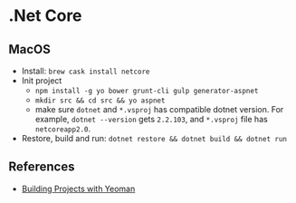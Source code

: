 
# .Net Core

## MacOS

  * Install: `brew cask install netcore`
  * Init project
    * `npm install -g yo bower grunt-cli gulp generator-aspnet`
	* `mkdir src && cd src && yo aspnet`
	* make sure `dotnet` and `*.vsproj` has compatible dotnet version. For example, `dotnet --version` gets `2.2.103`, and `*.vsproj` file has `netcoreapp2.0`.
  * Restore, build and run: `dotnet restore && dotnet build && dotnet run`

## References
 
  * [Building Projects with Yeoman](https://jakeydocs.readthedocs.io/en/latest/client-side/yeoman.html)

